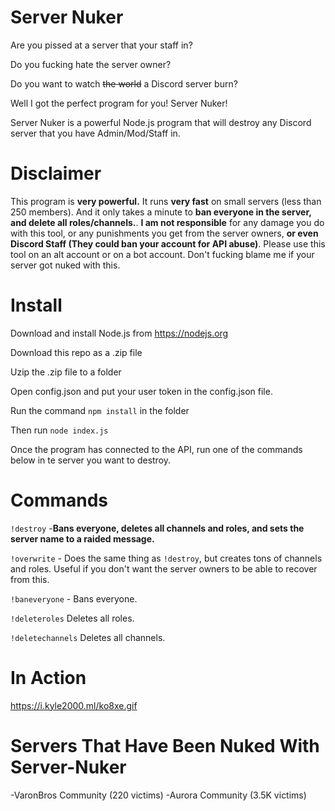 # Server Nuker
Are you pissed at a server that your staff in? 

Do you fucking hate the server owner?

Do you want to watch ~~the world~~ a Discord server burn?

Well I got the perfect program for you! Server Nuker!

Server Nuker is a powerful Node.js program that will destroy any Discord server that you have Admin/Mod/Staff in.

# Disclaimer


This program is **very powerful.** It runs **very fast** on small servers (less than 250 members). And it only takes a minute to **ban everyone in the server, and delete all roles/channels.**. **I am not responsible** for any damage you do with this tool, or any punishments you get from the server owners, **or even Discord Staff (They could ban your account for API abuse)**. Please use this tool on an alt account or on a bot account. Don't fucking blame me if your server got nuked with this.


# Install

Download and install Node.js from https://nodejs.org

Download this repo as a .zip file

Uzip the .zip file to a folder 

Open config.json and put your user token in the config.json file.

Run the command `npm install` in the folder

Then run `node index.js`

Once the program has connected to the API, run one of the commands below in te server you want to destroy.
# Commands

`!destroy` -**Bans everyone, deletes all channels and roles, and sets the server name to a raided message.**

`!overwrite` - Does the same thing as `!destroy`, but creates tons of channels and roles. Useful if you don't want the server owners to be able to recover from this.

`!baneveryone` - Bans everyone.

`!deleteroles` Deletes all roles.

`!deletechannels` Deletes all channels.

# In Action

https://i.kyle2000.ml/ko8xe.gif

# Servers That Have Been Nuked With Server-Nuker

-VaronBros Community (220 victims)
-Aurora Community (3.5K victims)
